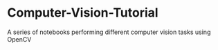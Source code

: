 # Computer-Vision-Tutorial
A series of notebooks performing different computer vision tasks using OpenCV
